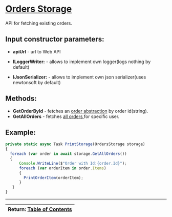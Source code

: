 # [Orders Storage](../../Checkout.CustomerLib/OrdersStorage.cs)

API for fetching existing orders.

## Input constructor parameters:

 * **apiUrl**  - url to Web API 

 * **ILoggerWriter:** - allows to implement own logger(logs nothing by default)  
 
 * **IJsonSerializer:** - allows to implement own json serializer(uses newtonsoft by default)
 
## Methods:
* **GetOrderById** - fetches an [order abstraction](../../Checkout.CustomerLib/DomainModel/Contract/IOrder.cs)  by order id(string).
* **GetAllOrders** - fetches [all orders ](../../Checkout.CustomerLib/DomainModel/Contract/IOrder.cs)  for specific user.

## Example:
~~~javascript
private static async Task PrintStorage(OrdersStorage storage)
{
  foreach (var order in await storage.GetAllOrders())
  {
      Console.WriteLine($"Order with Id:{order.Id}");
      foreach (var orderItem in order.Items)
      {
        PrintOrderItem(orderItem);
      }
   }
}
~~~

---
| Return: [Table of Contents](../table-of-contents.md) |
|----|
